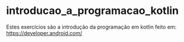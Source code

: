 # introducao_a_programacao_kotlin
Estes exercícios são a introdução da programação em kotlin feito em: https://developer.android.com/


